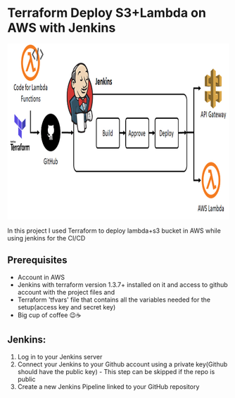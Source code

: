 # Terraform Deploy S3+Lambda on AWS with Jenkins 
<img src="./assets/images/title.jpg" width="700" height="400" />


In this project I used Terraform to deploy lambda+s3 bucket in AWS while using jenkins for the CI/CD

## Prerequisites
* Account in AWS
* Jenkins with terraform version 1.3.7+ installed on it and access to github account with the project files and 
* Terraform 'tfvars' file that contains all the variables needed for the setup(access key and secret key)
* Big cup of coffee 😉☕

## Jenkins:
1. Log in to your Jenkins server
2. Connect your Jenkins to your Github account using a private key(Github should have the public key) - This step can be skipped if the repo is public
3. Create a new Jenkins Pipeline linked to your GitHub repository

